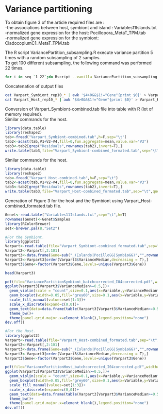 # Variance partitioning

To obtain figure 3 of the article required files are :  
-the associations between host, symbiont and island : Variables11Islands.txt  
-normalized gene expression for the host: Pocillopora_MetaT_TPM.tab  
-normalized gene expression for the symbiont: CladocopiumC1_MetaT_TPM.tab  

The R script VariancePartition_subsampling.R execute variance partition 5 times with a random subsampling of 2 samples.  
To get 100 different subsampling, the following command was performed 22 times.

```bash
for i in seq `1 22`;do Rscript --vanilla VariancePartition_subsampling.R --variables=Variables11Islands.txt --HostExpression=Pocillopora_MetaT_TPM.tab --OutHost=Varpart_Host_rep10_${i}.tab --SymbiontExpression=CladocopiumC1_MetaT_TPM.tab --OutSymbiont=Varpart_Symbiont_rep10_${i}.tab --CPU=6;sleep 30;done
```

Concatenation of output files

```bash
cat Varpart_Symbiont_rep10_* | awk '$4>0&&$1!="Gene"{print $0}' > Varpart_Symbiont-combined.tab
cat Varpart_Host_rep10_* | awk '$4>0&&$1!="Gene"{print $0}' > Varpart_Host-combined.tab
```


Conversion of Varpart_Symbiont-combined.tab file into table with R (lot of memory required).   
Similar commands for the host.

```r
library(data.table)
library(reshape2)
tab<-fread("Varpart_Symbiont-combined.tab",h=F,sep="\t")
tab2<-acast(tab,V1+V2~V4,fill=0,fun.aggregate=mean,value.var="V3")
tab3<-tab2[grep("Residuals",rownames(tab2),invert=T),]
write.table(tab3,file="Varpart_Symbiont-combined_formated.tab",sep="\t",quote=F)
```
Similar commands for the host.

```r
library(data.table)
library(reshape2)
tab<-fread("Varpart_Host-combined.tab",h=F,sep="\t")
tab2<-acast(tab,V1+V2~V4,fill=0,fun.aggregate=mean,value.var="V3")
tab3<-tab2[grep("Residuals",rownames(tab2),invert=T),]
write.table(tab3,file="Varpart_Host-combined_formated.tab",sep="\t",quote=F)
```

Generation of Figure 3 for the host and the Symbiont using Varpart_Host-combined_formated.tab file.

```r
Genet<-read.table("Variables11Islands.txt",sep="\t",h=T)
rownames(Genet)<-Genet$Samples
library(RColorBrewer)
set<-brewer.pal(8,"Set2")

#For the Symbiont.
library(ggplot2)
Varpart<-read.table(file="Varpart_Symbiont-combined_formated.tab",sep="\t",h=T)
Varpart2<-Varpart[,2:101]
Varpart3<-data.frame(Gene=sub("_(Islands|PocilloGG|SymbioGG)","",rownames(Varpart2)),Variable=sub(".*_","",rownames(Varpart2)),VarianceMedian=apply(Varpart2,1,median),sd=apply(Varpart2,1,sd),Q1=apply(Varpart2,1,function(x){quantile(x,probs = 0.25)}),Q3=apply(Varpart2,1,function(x){quantile(x,probs = 0.75)}),row.names = NULL)
Varpart3<-Varpart3[order(Varpart3$VarianceMedian,decreasing = T),]
Varpart3$Gene<-factor(Varpart3$Gene,levels=unique(Varpart3$Gene))

head(Varpart3)

pdf(file="VariancePartitionSymbiont_batchcorrected_I04corrected.pdf",width=9)
ggplot(Varpart3[Varpart3$VarianceMedian>=0.5,])+ 
  geom_violin(scale = "count",size=0.1,aes(x=Variable,y=VarianceMedian*100,fill=Variable))+ 
  geom_boxplot(width=0.05,fill="grey60",size=0.1,aes(x=Variable,y=VarianceMedian*100))+
  scale_fill_manual(values=set[1:3])+
  scale_x_discrete(expand=c(0,0))+
  geom_text(data=data.frame(table(Varpart3[Varpart3$VarianceMedian>=0.5,2])),aes(x=Var1,y=105,label=paste(Freq,"genes")))+
  theme_bw()+ 
  theme(panel.grid.major.x=element_blank(),legend.position="none")
dev.off()

#For the Host.
library(ggplot2)
Varpart<-read.table(file="Varpart_Host-combined_formated.tab",sep="\t",h=T)
Varpart2<-Varpart[,2:101]
Varpart3<-data.frame(Gene=sub("_(Islands|PocilloGG|SymbioGG)","",rownames(Varpart2)),Variable=sub(".*_","",rownames(Varpart2)),VarianceMedian=apply(Varpart2,1,median),sd=apply(Varpart2,1,sd),Q1=apply(Varpart2,1,function(x){quantile(x,probs = 0.25)}),Q3=apply(Varpart2,1,function(x){quantile(x,probs = 0.75)}),row.names = NULL)
Varpart3<-Varpart3[order(Varpart3$VarianceMedian,decreasing = T),]
Varpart3$Gene<-factor(Varpart3$Gene,levels=unique(Varpart3$Gene))

pdf(file="VariancePartitionHost_batchcorrected_I04corrected.pdf",width=9)
ggplot(Varpart3[Varpart3$VarianceMedian>=0.5,])+ 
  geom_violin(scale = "count",size=0.1,aes(x=Variable,y=VarianceMedian*100,fill=Variable))+ 
  geom_boxplot(width=0.05,fill="grey60",size=0.1,aes(x=Variable,y=VarianceMedian*100))+
  scale_fill_manual(values=set[1:3])+
  scale_x_discrete(expand=c(0,0))+
  geom_text(data=data.frame(table(Varpart3[Varpart3$VarianceMedian>=0.5,2])),aes(x=Var1,y=105,label=paste(Freq,"genes")))+
  theme_bw()+ 
  theme(panel.grid.major.x=element_blank(),legend.position="none")
dev.off()

```
